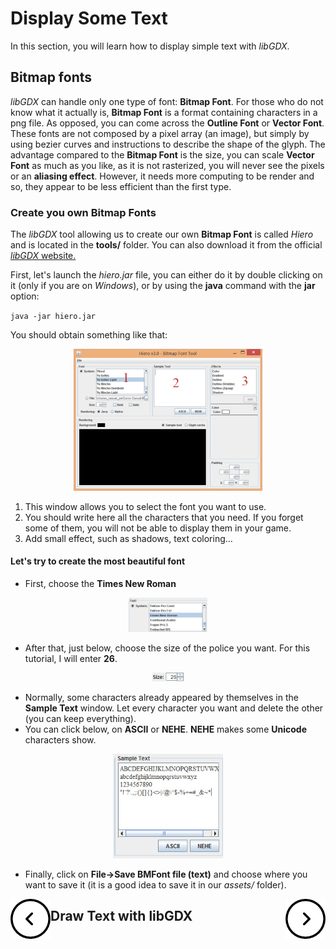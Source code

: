 # Display Some Text #

In this section, you will learn how to display simple text with *libGDX*.

## Bitmap fonts ##

*libGDX* can handle only one type of font: **Bitmap Font**.
For those who do not know what it actually is, **Bitmap Font** is a format containing characters in a png file.
As opposed, you can come across the **Outline Font** or **Vector Font**. These fonts are not composed by a pixel array (an image), but simply by using bezier curves and instructions to describe the shape of the glyph. The advantage compared to the **Bitmap Font** is the size, you can scale **Vector Font** as much as you like, as it is not rasterized, you will never see the pixels or an **aliasing effect**. However, it needs more computing to be render and so, they appear to be less efficient than the first type.

### Create you own Bitmap Fonts ###

The *libGDX* tool allowing us to create our own **Bitmap Font** is called *Hiero* and is located in the **tools/** folder.
You can also download it from the official [*libGDX* website.](https://libgdx.badlogicgames.com/tools.html)

First, let's launch the *hiero.jar* file, you can either do it by double clicking on it (only if you are on *Windows*), or by using the **java** command with the **jar** option:

`java -jar hiero.jar`

You should obtain something like that:

<p align="center">
    <img src="../../resources/images/hiero.jpg" width=60% />
</p>

1. This window allows you to select the font you want to use.
2. You should write here all the characters that you need. If you forget some of them, you will not be able to display them in your game.
3. Add small effect, such as shadows, text coloring...

#### Let's try to create the most beautiful font ####

* First, choose the **Times New Roman**

<p align="center">
    <img src="../../resources/images/hiero_font.jpg" width=25% />
</p>

* After that, just below, choose the size of the police you want. For this tutorial, I will enter **26**.

<p align="center">
    <img src="../../resources/images/hiero_font_size.jpg" width=10% />
</p>

* Normally, some characters already appeared by themselves in the **Sample Text** window. Let every character you want and delete the other (you can keep everything).
* You can click below, on **ASCII** or **NEHE**. **NEHE** makes some **Unicode** characters show.

<p align="center">
    <img src="../../resources/images/hiero_font_chars.jpg" width=35% />
</p>

* Finally, click on **File->Save BMFont file (text)** and choose where you want to save it (it is a good idea to save it in our *assets/* folder).

<p>
    <a href="2-draw-images.md">
        <img align="left" src="../../resources/images/left-arrow.png">
    </a>
    <a href="3-display-text.md">
        <img align="right" src="../../resources/images/right-arrow.png">
    </a>
</p>

## Draw Text with libGDX ##
